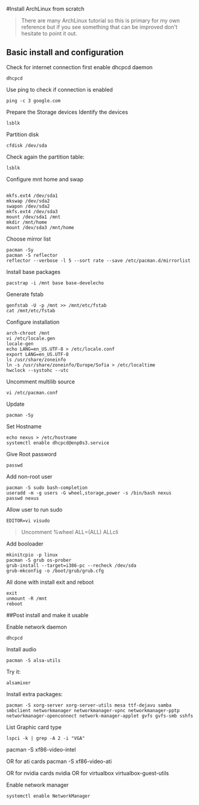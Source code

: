 #Install ArchLinux from scratch

   >There are many ArchLinux tutorial so this is primary for my own reference but if you see something that can be improved don't hesitate to point it out.


## Basic install and configuration

Check for internet connection first enable dhcpcd daemon
```
dhcpcd
```

Use ping to check if connection is enabled
```
ping -c 3 google.com
```

Prepare the Storage devices
Identify the devices
```
lsblk
```

Partition disk
```
cfdisk /dev/sda
```

Check again the partition table:
```
lsblk
```

Configure mnt home and swap

```

mkfs.ext4 /dev/sda1
mkswap /dev/sda2
swapon /dev/sda2
mkfs.ext4 /dev/sda3
mount /dev/sda1 /mnt
mkdir /mnt/home
mount /dev/sda3 /mnt/home

```

Choose mirror list
```
pacman -Sy
pacman -S reflector
reflector --verbose -l 5 --sort rate --save /etc/pacman.d/mirrorlist
```

Install base packages
```
pacstrap -i /mnt base base-develecho
```

Generate fstab
```
genfstab -U -p /mnt >> /mnt/etc/fstab
cat /mnt/etc/fstab
```

Configure installation
```
arch-chroot /mnt
vi /etc/locale.gen
locale-gen
echo LANG=en_US.UTF-8 > /etc/locale.conf
export LANG=en_US.UTF-8
ls /usr/share/zoneinfo
ln -s /usr/share/zoneinfo/Europe/Sofia > /etc/localtime
hwclock --systohc --utc
```
Uncomment multilib source
```
vi /etc/pacman.conf
```
Update
```
pacman -Sy
```

Set Hostname
```
echo nexus > /etc/hostname
systemctl enable dhcpcd@enp0s3.service
```
Give Root password
```
passwd
```

Add non-root user
```
pacman -S sudo bash-completion
useradd -m -g users -G wheel,storage,power -s /bin/bash nexus
passwd nexus
```

Allow user to run sudo
```
EDITOR=vi visudo
```
>Uncomment %wheel ALL=(ALL) ALLcli


Add booloader
```
mkinitcpio -p linux
pacman -S grub os-prober
grub-install --target=i386-pc --recheck /dev/sda
grub-mkconfig -o /boot/grub/grub.cfg
```

All done with install exit and reboot
```
exit
unmount -R /mnt
reboot
```

##Post install and make it usable

Enable network daemon
```
dhcpcd
```

Install audio
```
pacman -S alsa-utils
```

Try it:
```
alsamixer
```

Install extra packages:
```
pacman -S xorg-server xorg-server-utils mesa ttf-dejavu samba smbclient networkmanager networkmanager-vpnc networkmanager-pptp networkmanager-openconnect network-manager-applet gvfs gvfs-smb sshfs
```

List Graphic card type
```
lspci -k | grep -A 2 -i "VGA"
```

   pacman -S xf86-video-intel

   OR for ati cards
   pacman -S xf86-video-ati

   OR for nvidia cards
   nvidia
   OR for virtualbox
   virtualbox-guest-utils

Enable network manager

```
systemctl enable NetworkManager
```
